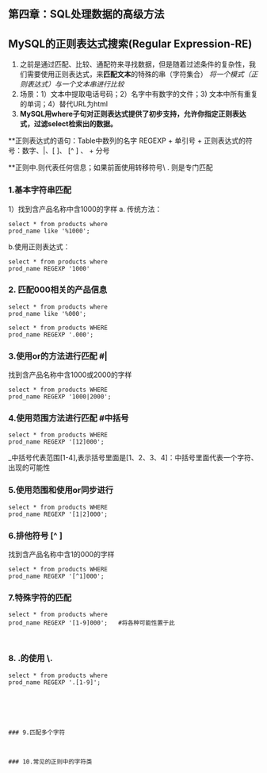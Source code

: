 ## 第四章：SQL处理数据的高级方法 

## MySQL的正则表达式搜索(Regular Expression-RE)  
1. 之前是通过匹配、比较、通配符来寻找数据，但是随着过滤条件的复杂性，我们需要使用正则表达式，来**匹配文本**的特殊的串（字符集合）
_将一个模式（正则表达式）与一个文本串进行比较_   
2. 场景：1）文本中提取电话号码；2）名字中有数字的文件；3) 文本中所有重复的单词；4）替代URL为html
3. **MySQL用where子句对正则表达式提供了初步支持，允许你指定正则表达式，过滤select检索出的数据。**  

**正则表达式的语句：Table中数列的名字 REGEXP + 单引号 + 正则表达式的符号：数字、|、[  ]、 [^ ] 、 + 分号 

**正则中.则代表任何信息；如果前面使用转移符号\\ . 则是专门匹配 

### 1.基本字符串匹配 
1）找到含产品名称中含1000的字样
a. 传统方法：
```
select * from products where
prod_name like '%1000'; 

```
b.使用正则表达式：
```
select * from products where
prod_name REGEXP '1000' 

```
 
 ### 2. 匹配000相关的产品信息 
```
select * from products where
prod_name like '%000';

select * from products WHERE
prod_name REGEXP '.000'; 

```

### 3.使用or的方法进行匹配   #| 
找到含产品名称中含1000或2000的字样
```
select * from products WHERE
prod_name REGEXP '1000|2000'; 

```  

### 4.使用范围方法进行匹配  #中括号
```  
select * from products WHERE
prod_name REGEXP '[12]000';
```  
_中括号代表范围[1-4],表示括号里面是[1、2、3、4]：中括号里面代表一个字符、出现的可能性


### 5.使用范围和使用or同步进行 
```  
select * from products WHERE
prod_name REGEXP '[1|2]000';  
```  

### 6.排他符号 [^ ] 
找到含产品名称中含1的000的字样
```  
select * from products WHERE
prod_name REGEXP '[^1]000';
```  

### 7.特殊字符的匹配
```  
select * from products where
prod_name REGEXP '[1-9]000';   #将各种可能性置于此 
```  
```  


```

### 8. .的使用   \\. 

``` 
select * from products where
prod_name REGEXP '.[1-9]'; 






### 9.匹配多个字符



### 10.常见的正则中的字符类 


